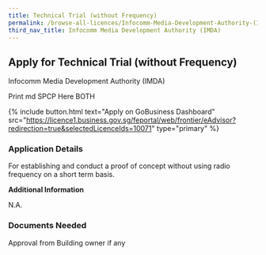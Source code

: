 ```yaml
---
title: Technical Trial (without Frequency)
permalink: /browse-all-licences/Infocomm-Media-Development-Authority-(IMDA)/Technical-Trial-(without-Frequency)
third_nav_title: Infocomm Media Development Authority (IMDA)
---
```


## Apply for Technical Trial (without Frequency)

Infocomm Media Development Authority (IMDA)

Print md SPCP Here BOTH

{% include button.html text="Apply on GoBusiness Dashboard" src="https://licence1.business.gov.sg/feportal/web/frontier/eAdvisor?redirection=true&selectedLicenceIds=10071" type="primary" %}

### Application Details

<p>For establishing and conduct a proof of concept without using radio frequency on a short term basis.</p>

**Additional Information**

N.A.

### Documents Needed

Approval from Building owner if any

